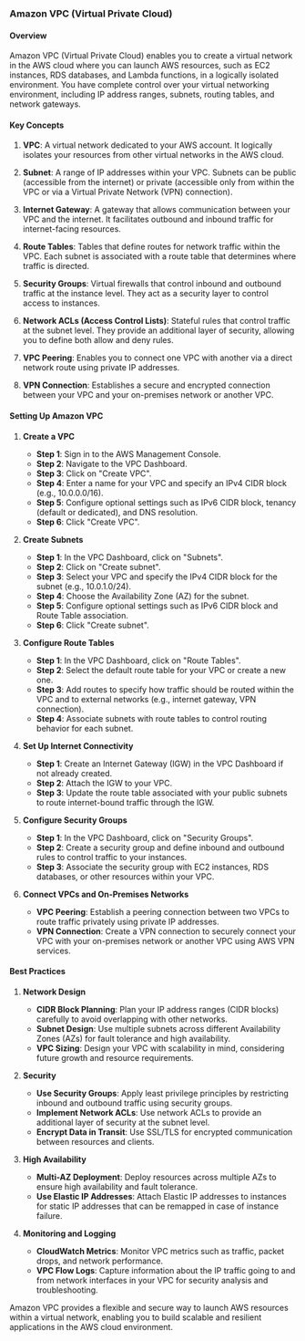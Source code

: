 ### Amazon VPC (Virtual Private Cloud)

#### Overview

Amazon VPC (Virtual Private Cloud) enables you to create a virtual network in the AWS cloud where you can launch AWS resources, such as EC2 instances, RDS databases, and Lambda functions, in a logically isolated environment. You have complete control over your virtual networking environment, including IP address ranges, subnets, routing tables, and network gateways.

#### Key Concepts

1. **VPC**: A virtual network dedicated to your AWS account. It logically isolates your resources from other virtual networks in the AWS cloud.

2. **Subnet**: A range of IP addresses within your VPC. Subnets can be public (accessible from the internet) or private (accessible only from within the VPC or via a Virtual Private Network (VPN) connection).

3. **Internet Gateway**: A gateway that allows communication between your VPC and the internet. It facilitates outbound and inbound traffic for internet-facing resources.

4. **Route Tables**: Tables that define routes for network traffic within the VPC. Each subnet is associated with a route table that determines where traffic is directed.

5. **Security Groups**: Virtual firewalls that control inbound and outbound traffic at the instance level. They act as a security layer to control access to instances.

6. **Network ACLs (Access Control Lists)**: Stateful rules that control traffic at the subnet level. They provide an additional layer of security, allowing you to define both allow and deny rules.

7. **VPC Peering**: Enables you to connect one VPC with another via a direct network route using private IP addresses.

8. **VPN Connection**: Establishes a secure and encrypted connection between your VPC and your on-premises network or another VPC.

#### Setting Up Amazon VPC

1. **Create a VPC**
   - **Step 1**: Sign in to the AWS Management Console.
   - **Step 2**: Navigate to the VPC Dashboard.
   - **Step 3**: Click on "Create VPC".
   - **Step 4**: Enter a name for your VPC and specify an IPv4 CIDR block (e.g., 10.0.0.0/16).
   - **Step 5**: Configure optional settings such as IPv6 CIDR block, tenancy (default or dedicated), and DNS resolution.
   - **Step 6**: Click "Create VPC".

2. **Create Subnets**
   - **Step 1**: In the VPC Dashboard, click on "Subnets".
   - **Step 2**: Click on "Create subnet".
   - **Step 3**: Select your VPC and specify the IPv4 CIDR block for the subnet (e.g., 10.0.1.0/24).
   - **Step 4**: Choose the Availability Zone (AZ) for the subnet.
   - **Step 5**: Configure optional settings such as IPv6 CIDR block and Route Table association.
   - **Step 6**: Click "Create subnet".

3. **Configure Route Tables**
   - **Step 1**: In the VPC Dashboard, click on "Route Tables".
   - **Step 2**: Select the default route table for your VPC or create a new one.
   - **Step 3**: Add routes to specify how traffic should be routed within the VPC and to external networks (e.g., internet gateway, VPN connection).
   - **Step 4**: Associate subnets with route tables to control routing behavior for each subnet.

4. **Set Up Internet Connectivity**
   - **Step 1**: Create an Internet Gateway (IGW) in the VPC Dashboard if not already created.
   - **Step 2**: Attach the IGW to your VPC.
   - **Step 3**: Update the route table associated with your public subnets to route internet-bound traffic through the IGW.

5. **Configure Security Groups**
   - **Step 1**: In the VPC Dashboard, click on "Security Groups".
   - **Step 2**: Create a security group and define inbound and outbound rules to control traffic to your instances.
   - **Step 3**: Associate the security group with EC2 instances, RDS databases, or other resources within your VPC.

6. **Connect VPCs and On-Premises Networks**
   - **VPC Peering**: Establish a peering connection between two VPCs to route traffic privately using private IP addresses.
   - **VPN Connection**: Create a VPN connection to securely connect your VPC with your on-premises network or another VPC using AWS VPN services.

#### Best Practices

1. **Network Design**
   - **CIDR Block Planning**: Plan your IP address ranges (CIDR blocks) carefully to avoid overlapping with other networks.
   - **Subnet Design**: Use multiple subnets across different Availability Zones (AZs) for fault tolerance and high availability.
   - **VPC Sizing**: Design your VPC with scalability in mind, considering future growth and resource requirements.

2. **Security**
   - **Use Security Groups**: Apply least privilege principles by restricting inbound and outbound traffic using security groups.
   - **Implement Network ACLs**: Use network ACLs to provide an additional layer of security at the subnet level.
   - **Encrypt Data in Transit**: Use SSL/TLS for encrypted communication between resources and clients.

3. **High Availability**
   - **Multi-AZ Deployment**: Deploy resources across multiple AZs to ensure high availability and fault tolerance.
   - **Use Elastic IP Addresses**: Attach Elastic IP addresses to instances for static IP addresses that can be remapped in case of instance failure.

4. **Monitoring and Logging**
   - **CloudWatch Metrics**: Monitor VPC metrics such as traffic, packet drops, and network performance.
   - **VPC Flow Logs**: Capture information about the IP traffic going to and from network interfaces in your VPC for security analysis and troubleshooting.

Amazon VPC provides a flexible and secure way to launch AWS resources within a virtual network, enabling you to build scalable and resilient applications in the AWS cloud environment.